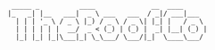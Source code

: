      _____ _          ____              __  ____      
    |_   _| |__   ___|  _ \ ___   ___  / _|/ ___|___  
      | | | '_ \ / _ \ |_) / _ \ / _ \| |_| |   / _ \ 
      | | | | | |  __/  _ < (_) | (_) |  _| |__| (_) |
      |_| |_| |_|\___|_| \_\___/ \___/|_|  \____\___/ 
